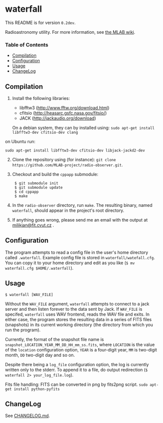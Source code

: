waterfall
=========

This README is for version `0.2dev`.

Radioastronomy utility. For more information, see [the MLAB wiki](http://wiki.mlab.cz/doku.php?id=en:programming_tasks#open-source_meteor_detection_toolkit).

### Table of Contents
* [Compilation](#compilation)
* [Configuration](#configuration)
* [Usage](#usage)
* [ChangeLog](#changelog)


Compilation
-----------

1. Install the following libraries:
      - libfftw3 (http://www.fftw.org/download.html)
      - cfitsio (http://heasarc.gsfc.nasa.gov/fitsio/)
      - JACK (http://jackaudio.org/download)
   
   On a debian system, they can by installed using:
   `sudo apt-get install libfftw3-dev cfitsio-dev clang`

on Ubuntu run:

`sudo apt-get install libfftw3-dev cfitsio-dev libjack-jackd2-dev`

2. Clone the repository using (for instance):
   `git clone https://github.com/MLAB-project/radio-observer.git`.
   
3. Checkout and build the `cppapp` submodule:
        
        $ git submodule init
        $ git submodule update
        $ cd cppapp
        $ make

4. In the `radio-observer` directory, run `make`. The resulting binary, named
   `waterfall`, should appear in the project's root directory.
5. If anything goes wrong, please send me an email with the output at
   milikjan@fit.cvut.cz .


Configuration
-------------

The program attempts to read a config file in the user's home directory called
`.waterfall`. Example config file is stored in `waterfall/watefall.cfg`. You
can copy it to your home directory and edit as you like (`$ mv waterfall.cfg
$HOME/.waterfall`).


Usage
-----

    $ waterfall [WAV_FILE]

Without the `WAV_FILE` argument, `waterfall` attempts to connect to a jack
server and then listen forever to the data sent by Jack. If `WAV_FILE` is
specifed, `waterfall` uses WAV frontend, reads the WAV file and exits.  In
either case, the program stores the resulting data in a series of FITS files
(snapshots) in its current working directory (the directory from which you run
the program).

Currently, the format of the snapshot file name is
`snapshot_LOCATION_YEAR_MM_DD_HH_mm_ss.fits`, where `LOCATION` is the value of
the `location` configuration option, `YEAR` is a four-digit year, `MM` is
two-digit month, `DD` two-digit day and so on.

Despite there being a `log_file` configuration option, the log is currently
written only to the stderr.  To append it to a file, do output redirection (`$
waterfall 2> your_log_file.log`).

Fits file handling: FITS can be converted in png by fits2png script. 
`sudo apt-get install python-pyfits`

ChangeLog
---------

See [CHANGELOG.md](CHANGELOG.md).


